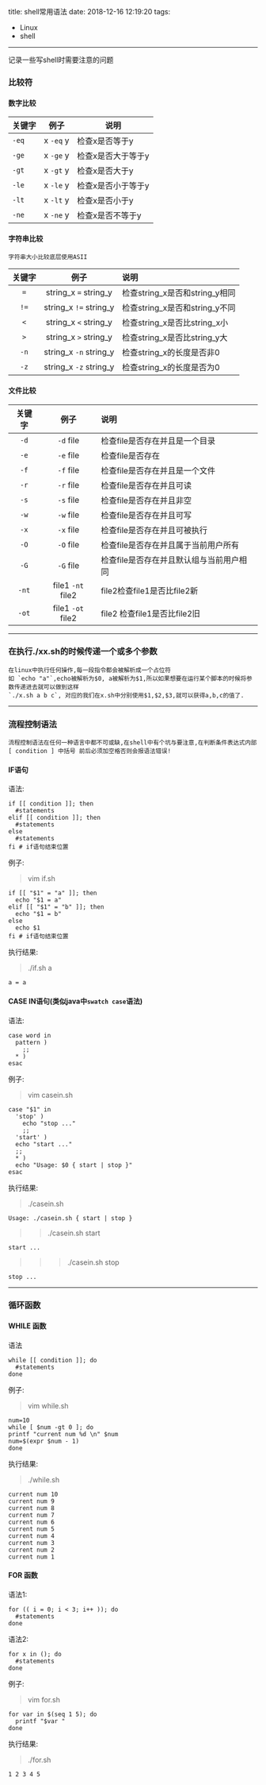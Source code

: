 title: shell常用语法
date: 2018-12-16 12:19:20
tags:
  - Linux
  - shell
---

记录一些写shell时需要注意的问题

<!-- more -->

### 比较符

#### 数字比较

| 关键字 | 例子 | 说明 |
| ----- | ----- | ----- |
| `-eq` | x `-eq` y | 检查x是否等于y |
| `-ge` | x `-ge` y | 检查x是否大于等于y |
| `-gt` | x `-gt` y | 检查x是否大于y |
| `-le` | x `-le` y | 检查x是否小于等于y |
| `-lt` | x `-lt` y | 检查x是否小于y |
| `-ne` | x `-ne` y | 检查x是否不等于y |

#### 字符串比较

```
字符串大小比较底层使用ASII
```

| 关键字 | 例子 | 说明 |
| :-----: | :-----: | :----- |
| `=` | string_x `=` string_y | 检查string_x是否和string_y相同 |
| `!=` | string_x `!=` string_y | 检查string_x是否和string_y不同 |
| `<` | string_x `<` string_y | 检查string_x是否比string_x小 |
| `>` | string_x `>` string_y | 检查string_x是否比string_y大 |
| `-n` | string_x `-n` string_y | 检查string_x的长度是否非0 |
| `-z` | string_x `-z` string_y | 检查string_x的长度是否为0 |

#### 文件比较

| 关键字 | 例子 | 说明 |
| :-----: | :-----: | :----- |
| `-d` | `-d` file | 检查file是否存在并且是一个目录 |
| `-e` | `-e` file | 检查file是否存在 |
| `-f` | `-f` file | 检查file是否存在并且是一个文件 |
| `-r` | `-r` file | 检查file是否存在并且可读 |
| `-s` | `-s` file | 检查file是否存在并且非空 |
| `-w` | `-w` file | 检查file是否存在并且可写 |
| `-x` | `-x` file | 检查file是否存在并且可被执行 |
| `-O` | `-O` file | 检查file是否存在并且属于当前用户所有 |
| `-G` | `-G` file | 检查file是否存在并且默认组与当前用户相同 |
| `-nt` | file1 `-nt` file2 | file2检查file1是否比file2新 |
| `-ot` | file1 `-ot` file2 | file2	检查file1是否比file2旧 |

---

### 在执行./xx.sh的时候传递一个或多个参数
```
在linux中执行任何操作,每一段指令都会被解析成一个占位符
如 `echo "a"`,echo被解析为$0, a被解析为$1,所以如果想要在运行某个脚本的时候将参数传递进去就可以做到这样
`./x.sh a b c`, 对应的我们在x.sh中分别使用$1,$2,$3,就可以获得a,b,c的值了.
```

---

### 流程控制语法

```
流程控制语法在任何一种语言中都不可或缺,在shell中有个坑与要注意,在判断条件表达式内部 [ condition ] 中括号 前后必须加空格否则会报语法错误!
```

#### IF语句

语法:
```shell
if [[ condition ]]; then
  #statements
elif [[ condition ]]; then
  #statements
else
  #statements
fi # if语句结束位置
```
例子:
> vim if.sh
```shell
if [[ "$1" = "a" ]]; then
  echo "$1 = a"
elif [[ "$1" = "b" ]]; then
  echo "$1 = b"
else
  echo $1
fi # if语句结束位置
```

执行结果:
> ./if.sh a
```shell
a = a
```

#### CASE IN语句(类似java中`swatch case`语法)
语法:
```shell
case word in
  pattern )
    ;;
  * )
esac
```

例子:
> vim casein.sh
```shell
case "$1" in
  'stop' )
    echo "stop ..."
    ;;
  'start' )
  echo "start ..."
  ;;
  * )
  echo "Usage: $0 { start | stop }"
esac
```

执行结果:

> ./casein.sh
```
Usage: ./casein.sh { start | stop }
```
>> ./casein.sh start
```
start ...
```
>>> ./casein.sh stop
```
stop ...
```

***

### 循环函数

#### WHILE 函数

语法
```shell
while [[ condition ]]; do
  #statements
done
```

例子:
> vim while.sh
```shell
num=10
while [ $num -gt 0 ]; do
printf "current num %d \n" $num
num=$(expr $num - 1)
done
```

执行结果:
> ./while.sh
```shell
current num 10
current num 9
current num 8
current num 7
current num 6
current num 5
current num 4
current num 3
current num 2
current num 1
```

####  FOR 函数
语法1:

```shell
for (( i = 0; i < 3; i++ )); do
  #statements
done
```

语法2:
```shell
for x in (); do
  #statements
done
```

例子:
> vim for.sh
```shell
for var in $(seq 1 5); do
  printf "$var "
done
```

执行结果:
> ./for.sh
```
1 2 3 4 5
```

